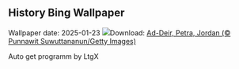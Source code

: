## History Bing Wallpaper
Wallpaper date: 2025-01-23
![](https://www.bing.com/th?id=OHR.PetraMonastery_EN-CA7784198857_UHD.jpg&w=1000)Download: [Ad-Deir, Petra, Jordan (© Punnawit Suwuttananun/Getty Images)](https://www.bing.com/th?id=OHR.PetraMonastery_EN-CA7784198857_UHD.jpg)

Auto get programm by LtgX
